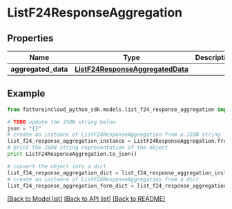 # ListF24ResponseAggregation


## Properties
Name | Type | Description | Notes
------------ | ------------- | ------------- | -------------
**aggregated_data** | [**ListF24ResponseAggregatedData**](ListF24ResponseAggregatedData.md) |  | [optional] 

## Example

```python
from fattureincloud_python_sdk.models.list_f24_response_aggregation import ListF24ResponseAggregation

# TODO update the JSON string below
json = "{}"
# create an instance of ListF24ResponseAggregation from a JSON string
list_f24_response_aggregation_instance = ListF24ResponseAggregation.from_json(json)
# print the JSON string representation of the object
print ListF24ResponseAggregation.to_json()

# convert the object into a dict
list_f24_response_aggregation_dict = list_f24_response_aggregation_instance.to_dict()
# create an instance of ListF24ResponseAggregation from a dict
list_f24_response_aggregation_form_dict = list_f24_response_aggregation.from_dict(list_f24_response_aggregation_dict)
```
[[Back to Model list]](../README.md#documentation-for-models) [[Back to API list]](../README.md#documentation-for-api-endpoints) [[Back to README]](../README.md)


